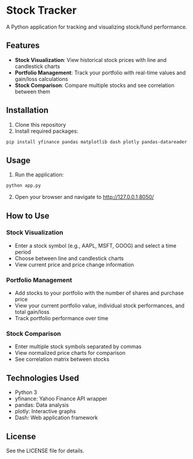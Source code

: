 # Stock Tracker

A Python application for tracking and visualizing stock/fund performance.

## Features

- **Stock Visualization**: View historical stock prices with line and candlestick charts
- **Portfolio Management**: Track your portfolio with real-time values and gain/loss calculations
- **Stock Comparison**: Compare multiple stocks and see correlation between them

## Installation

1. Clone this repository
2. Install required packages:

```bash
pip install yfinance pandas matplotlib dash plotly pandas-datareader
```

## Usage

1. Run the application:

```bash
python app.py
```

2. Open your browser and navigate to http://127.0.0.1:8050/

## How to Use

### Stock Visualization
- Enter a stock symbol (e.g., AAPL, MSFT, GOOG) and select a time period
- Choose between line and candlestick charts
- View current price and price change information

### Portfolio Management
- Add stocks to your portfolio with the number of shares and purchase price
- View your current portfolio value, individual stock performances, and total gain/loss
- Track portfolio performance over time

### Stock Comparison
- Enter multiple stock symbols separated by commas
- View normalized price charts for comparison
- See correlation matrix between stocks

## Technologies Used

- Python 3
- yfinance: Yahoo Finance API wrapper
- pandas: Data analysis
- plotly: Interactive graphs
- Dash: Web application framework

## License

See the LICENSE file for details.
